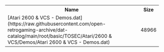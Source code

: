 <table>
<tr><th>Name</th><th>Size</th></tr>
<tr><td>
[Atari 2600 & VCS - Demos.dat](https://raw.githubusercontent.com/open-retrogaming-archive/dat-catalog/main/root/basic/TOSEC/Atari/2600 & VCS/Demos/Atari 2600 & VCS - Demos.dat)
</td><td>48966</td></tr>
</table>
